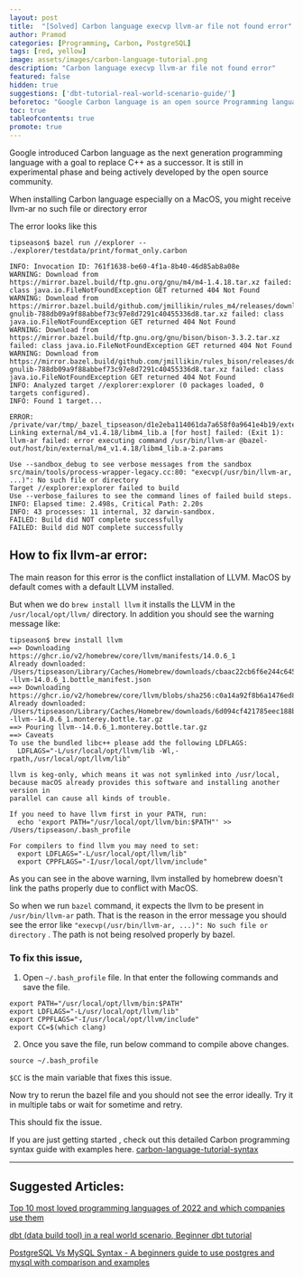 ```yaml
---
layout: post
title:  "[Solved] Carbon language execvp llvm-ar file not found error"
author: Pramod
categories: [Programming, Carbon, PostgreSQL]
tags: [red, yellow]
image: assets/images/carbon-language-tutorial.png
description: "Carbon language execvp llvm-ar file not found error"
featured: false
hidden: true
suggestions: ['dbt-tutorial-real-world-scenario-guide/']
beforetoc: "Google Carbon language is an open source Programming language that is successor to C++"
toc: true
tableofcontents: true
promote: true
---
```


Google introduced Carbon language as the next generation programming language with a goal to replace C++ as a successor. It is still in experimental phase and being actively developed by the open source community.

When installing Carbon language especially on a MacOS, you might receive llvm-ar no such file or directory error 

The error looks like this 

```
tipseason$ bazel run //explorer -- ./explorer/testdata/print/format_only.carbon

INFO: Invocation ID: 761f1638-be60-4f1a-8b40-46d85ab8a08e
WARNING: Download from https://mirror.bazel.build/ftp.gnu.org/gnu/m4/m4-1.4.18.tar.xz failed: class java.io.FileNotFoundException GET returned 404 Not Found
WARNING: Download from https://mirror.bazel.build/github.com/jmillikin/rules_m4/releases/download/v0.1/m4-gnulib-788db09a9f88abbef73c97e8d7291c40455336d8.tar.xz failed: class java.io.FileNotFoundException GET returned 404 Not Found
WARNING: Download from https://mirror.bazel.build/ftp.gnu.org/gnu/bison/bison-3.3.2.tar.xz failed: class java.io.FileNotFoundException GET returned 404 Not Found
WARNING: Download from https://mirror.bazel.build/github.com/jmillikin/rules_bison/releases/download/v0.1/bison-gnulib-788db09a9f88abbef73c97e8d7291c40455336d8.tar.xz failed: class java.io.FileNotFoundException GET returned 404 Not Found
INFO: Analyzed target //explorer:explorer (0 packages loaded, 0 targets configured).
INFO: Found 1 target...

ERROR: /private/var/tmp/_bazel_tipseason/d1e2eba114061da7a658f0a9641e4b19/external/m4_v1.4.18/BUILD.bazel:2:11: Linking external/m4_v1.4.18/libm4_lib.a [for host] failed: (Exit 1): llvm-ar failed: error executing command /usr/bin/llvm-ar @bazel-out/host/bin/external/m4_v1.4.18/libm4_lib.a-2.params

Use --sandbox_debug to see verbose messages from the sandbox
src/main/tools/process-wrapper-legacy.cc:80: "execvp(/usr/bin/llvm-ar, ...)": No such file or directory
Target //explorer:explorer failed to build
Use --verbose_failures to see the command lines of failed build steps.
INFO: Elapsed time: 2.498s, Critical Path: 2.20s
INFO: 43 processes: 11 internal, 32 darwin-sandbox.
FAILED: Build did NOT complete successfully
FAILED: Build did NOT complete successfully

```

## How to fix llvm-ar error:

The main reason for this error is the conflict installation of LLVM. MacOS by default comes with a default LLVM installed.

But when we do `brew install llvm` it installs the LLVM in the `/usr/local/opt/llvm/` directory. 
In addition you should see the warning message like: 

```
tipseason$ brew install llvm
==> Downloading https://ghcr.io/v2/homebrew/core/llvm/manifests/14.0.6_1
Already downloaded: /Users/tipseason/Library/Caches/Homebrew/downloads/cbaac22cb6f6e244c64563571c7d26a3e3ea4b1471e2bdc333593090506fd348--llvm-14.0.6_1.bottle_manifest.json
==> Downloading https://ghcr.io/v2/homebrew/core/llvm/blobs/sha256:c0a14a92f8b6a1476ed853ad53baa225e561100354f63ed7ee88e664f187d117
Already downloaded: /Users/tipseason/Library/Caches/Homebrew/downloads/6d094cf421785eec188be3e2f10f53012e620d4b19c4ad6d0e9a5992131ac662--llvm--14.0.6_1.monterey.bottle.tar.gz
==> Pouring llvm--14.0.6_1.monterey.bottle.tar.gz
==> Caveats
To use the bundled libc++ please add the following LDFLAGS:
  LDFLAGS="-L/usr/local/opt/llvm/lib -Wl,-rpath,/usr/local/opt/llvm/lib"

llvm is keg-only, which means it was not symlinked into /usr/local,
because macOS already provides this software and installing another version in
parallel can cause all kinds of trouble.

If you need to have llvm first in your PATH, run:
  echo 'export PATH="/usr/local/opt/llvm/bin:$PATH"' >> /Users/tipseason/.bash_profile

For compilers to find llvm you may need to set:
  export LDFLAGS="-L/usr/local/opt/llvm/lib"
  export CPPFLAGS="-I/usr/local/opt/llvm/include"
```

As you can see in the above warning, llvm installed by homebrew doesn't link the paths properly due to conflict with MacOS. 

So when we run `bazel` command, it expects the llvm to be present in `/usr/bin/llvm-ar` path. 
That is the reason in the error message you should see the error like
`"execvp(/usr/bin/llvm-ar, ...)": No such file or directory` . The path is not being resolved properly by bazel. 

### To fix this issue, 

1. Open `~/.bash_profile` file. In that enter the following commands and save the file.
```
export PATH="/usr/local/opt/llvm/bin:$PATH"
export LDFLAGS="-L/usr/local/opt/llvm/lib"
export CPPFLAGS="-I/usr/local/opt/llvm/include"
export CC=$(which clang)
```
2. Once you save the file, run below command to compile above changes. 
```
source ~/.bash_profile
```

`$CC` is the main variable that fixes this issue. 

Now try to rerun the bazel file and you should not see the error ideally. Try it in multiple tabs or wait for sometime and retry. 

This should fix the issue. 

If you are just getting started , check out this detailed Carbon programming syntax guide with examples here. [carbon-language-tutorial-syntax](https://tipseason.com/carbon-language-tutorial-syntax/)

--- 
## Suggested Articles:

[Top 10 most loved programming languages of 2022 and which companies use them](https://tipseason.com/top-10-most-loved-programming-languages-2022/)

[dbt (data build tool) in a real world scenario, Beginner dbt tutorial](https://tipseason.com/dbt-tutorial-real-world-scenario-guide/)

[PostgreSQL Vs MySQL Syntax - A beginners guide to use postgres and mysql with comparison and examples](https://tipseason.com/postgres-vs-mysql-syntax-comparision/)
